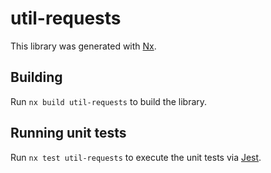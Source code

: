 # util-requests

This library was generated with [Nx](https://nx.dev).

## Building

Run `nx build util-requests` to build the library.

## Running unit tests

Run `nx test util-requests` to execute the unit tests via [Jest](https://jestjs.io).
